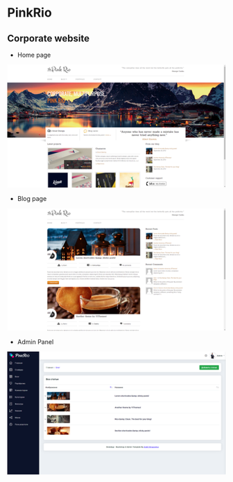 # PinkRio
## Corporate website

- Home page

![Home](https://github.com/grantdesign/PinkRio/blob/main/assets/index.png?raw=true)

- Blog page

![Blog](https://github.com/grantdesign/PinkRio/blob/main/assets/blog.png?raw=true)

- Admin Panel

![Admin](https://github.com/grantdesign/PinkRio/blob/main/assets/admin.png?raw=true)